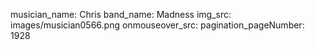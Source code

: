 musician_name: Chris
band_name: Madness
img_src: images/musician0566.png
onmouseover_src: 
pagination_pageNumber: 1928